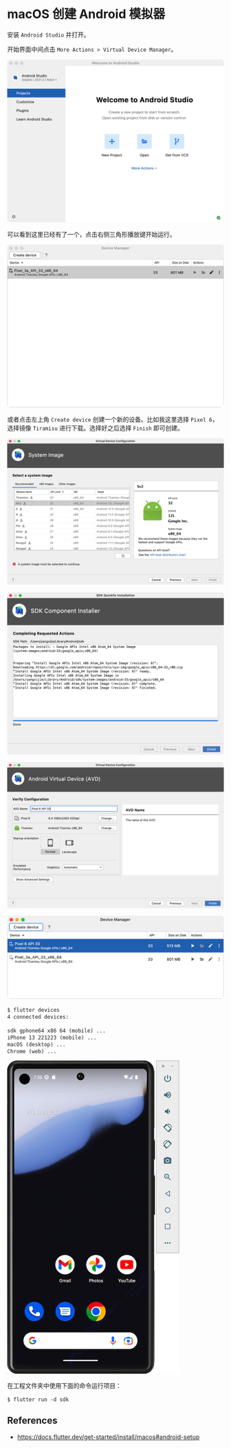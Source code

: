 # macOS 创建 Android 模拟器

安装 `Android Studio` 并打开。

开始界面中间点击 `More Actions > Virtual Device Manager`。

![](./images-simulator/0.png)

可以看到这里已经有了一个，点击右侧三角形播放键开始运行。

![](./images-simulator/1.png)

或者点击左上角 `Create device` 创建一个新的设备。比如我这里选择 `Pixel 6`，选择镜像 `Tiramisu` 进行下载。选择好之后选择 `Finish` 即可创建。

![](./images-simulator/2.png)

![](./images-simulator/3.png)

![](./images-simulator/4.png)

![](./images-simulator/5.png)

```
$ flutter devices
4 connected devices:

sdk gphone64 x86 64 (mobile) ...
iPhone 13 221223 (mobile) ...
macOS (desktop) ...
Chrome (web) ...
```

![](./images-simulator/6.png)

在工程文件夹中使用下面的命令运行项目：

```
$ flutter run -d sdk
```

## References

- https://docs.flutter.dev/get-started/install/macos#android-setup
